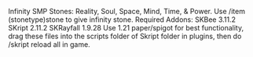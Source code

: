 Infinity SMP Stones: Reality, Soul, Space, Mind, Time, & Power.
Use /item (stonetype)stone to give infinity stone.
Required Addons:
  SKBee 3.11.2
  SKript 2.11.2
  SKRayfall 1.9.28
Use 1.21 paper/spigot for best functionality, drag these files into the scripts folder of Skript folder in plugins, then do /skript reload all in game.
